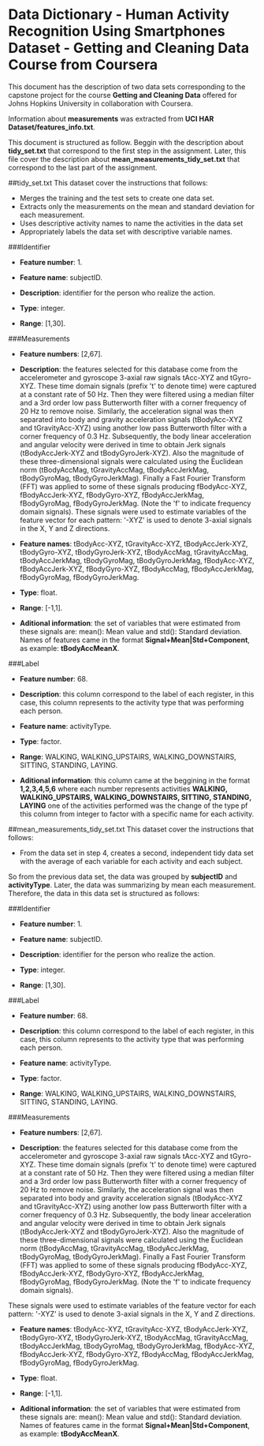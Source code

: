 # Data Dictionary - Human Activity Recognition Using Smartphones Dataset - Getting and Cleaning Data Course from Coursera
This document has the description of two data sets corresponding to the capstone project for the course **Getting and Cleaning Data** offered for Johns Hopkins University in collaboration with Coursera.

Information about **measurements** was extracted from **UCI HAR Dataset/features_info.txt**.

This document is structured as follow. Beggin with the description about **tidy_set.txt** that correspond to the first step in the assignment. Later, this file cover the description about **mean_measurements_tidy_set.txt** that correspond to the last part of the assignment.

##tidy_set.txt
This dataset cover the instructions that follows:

+ Merges the training and the test sets to create one data set.
+ Extracts only the measurements on the mean and standard deviation for each measurement.
+ Uses descriptive activity names to name the activities in the data set
+ Appropriately labels the data set with descriptive variable names. 

###Identifier

* **Feature number**: 1.

* **Feature name**: subjectID.

* **Description**: identifier for the person who realize the action.

* **Type**: integer.

* **Range**: [1,30].

###Measurements

* **Feature numbers**: [2,67].

* **Description**: the features selected for this database come from the accelerometer and gyroscope 3-axial raw signals tAcc-XYZ and tGyro-XYZ. These time domain signals (prefix 't' to denote time) were captured at a constant rate of 50 Hz. Then they were filtered using a median filter and a 3rd order low pass Butterworth filter with a corner frequency of 20 Hz to remove noise. Similarly, the acceleration signal was then separated into body and gravity acceleration signals (tBodyAcc-XYZ and tGravityAcc-XYZ) using another low pass Butterworth filter with a corner frequency of 0.3 Hz. Subsequently, the body linear acceleration and angular velocity were derived in time to obtain Jerk signals (tBodyAccJerk-XYZ and tBodyGyroJerk-XYZ). Also the magnitude of these three-dimensional signals were calculated using the Euclidean norm (tBodyAccMag, tGravityAccMag, tBodyAccJerkMag, tBodyGyroMag, tBodyGyroJerkMag). Finally a Fast Fourier Transform (FFT) was applied to some of these signals producing fBodyAcc-XYZ, fBodyAccJerk-XYZ, fBodyGyro-XYZ, fBodyAccJerkMag, fBodyGyroMag, fBodyGyroJerkMag. (Note the 'f' to indicate frequency domain signals). These signals were used to estimate variables of the feature vector for each pattern: 
'-XYZ' is used to denote 3-axial signals in the X, Y and Z directions.

* **Feature names**: tBodyAcc-XYZ, tGravityAcc-XYZ, tBodyAccJerk-XYZ, tBodyGyro-XYZ, tBodyGyroJerk-XYZ, tBodyAccMag, tGravityAccMag, tBodyAccJerkMag, tBodyGyroMag, tBodyGyroJerkMag, fBodyAcc-XYZ, fBodyAccJerk-XYZ, fBodyGyro-XYZ, fBodyAccMag, fBodyAccJerkMag, fBodyGyroMag, fBodyGyroJerkMag.

* **Type**: float.

* **Range**: [-1,1].

* **Aditional information**: the set of variables that were estimated from these signals are: mean(): Mean value and std(): Standard deviation. Names of features came in the format **Signal+Mean|Std+Component**, as example: **tBodyAccMeanX**.

###Label

* **Feature number**: 68.

* **Description**: this column correspond to the label of each register, in this case, this column represents to the activity type that was performing each person.

* **Feature name**: activityType.

* **Type**: factor.

* **Range**: WALKING, WALKING_UPSTAIRS, WALKING_DOWNSTAIRS, SITTING, STANDING, LAYING.

* **Aditional information**: this column came at the beggining in the format **1,2,3,4,5,6** where each number represents activities **WALKING, WALKING_UPSTAIRS, WALKING_DOWNSTAIRS, SITTING, STANDING, LAYING** one of the activities performed was the change of the type pf this column from integer to factor with a specific name for each activity.


##mean_measurements_tidy_set.txt
This dataset cover the instructions that follows:

+ From the data set in step 4, creates a second, independent tidy data set with the average of each variable for each activity and each subject.

So from the previous data set, the data was grouped by **subjectID** and **activityType**. Later, the data was summarizing by mean each measurement. Therefore, the data in this data set is structured as follows:

###Identifier

* **Feature number**: 1.

* **Feature name**: subjectID.

* **Description**: identifier for the person who realize the action.

* **Type**: integer.

* **Range**: [1,30].

###Label

* **Feature number**: 68.

* **Description**: this column correspond to the label of each register, in this case, this column represents to the activity type that was performing each person.

* **Feature name**: activityType.

* **Type**: factor.

* **Range**: WALKING, WALKING_UPSTAIRS, WALKING_DOWNSTAIRS, SITTING, STANDING, LAYING.

###Measurements

* **Feature numbers**: [2,67].

* **Description**: the features selected for this database come from the accelerometer and gyroscope 3-axial raw signals tAcc-XYZ and tGyro-XYZ. These time domain signals (prefix 't' to denote time) were captured at a constant rate of 50 Hz. Then they were filtered using a median filter and a 3rd order low pass Butterworth filter with a corner frequency of 20 Hz to remove noise. Similarly, the acceleration signal was then separated into body and gravity acceleration signals (tBodyAcc-XYZ and tGravityAcc-XYZ) using another low pass Butterworth filter with a corner frequency of 0.3 Hz. Subsequently, the body linear acceleration and angular velocity were derived in time to obtain Jerk signals (tBodyAccJerk-XYZ and tBodyGyroJerk-XYZ). Also the magnitude of these three-dimensional signals were calculated using the Euclidean norm (tBodyAccMag, tGravityAccMag, tBodyAccJerkMag, tBodyGyroMag, tBodyGyroJerkMag). Finally a Fast Fourier Transform (FFT) was applied to some of these signals producing fBodyAcc-XYZ, fBodyAccJerk-XYZ, fBodyGyro-XYZ, fBodyAccJerkMag, fBodyGyroMag, fBodyGyroJerkMag. (Note the 'f' to indicate frequency domain signals). 

These signals were used to estimate variables of the feature vector for each pattern: 
'-XYZ' is used to denote 3-axial signals in the X, Y and Z directions.

* **Feature names**: tBodyAcc-XYZ, tGravityAcc-XYZ, tBodyAccJerk-XYZ, tBodyGyro-XYZ, tBodyGyroJerk-XYZ, tBodyAccMag, tGravityAccMag, tBodyAccJerkMag, tBodyGyroMag, tBodyGyroJerkMag, fBodyAcc-XYZ, fBodyAccJerk-XYZ, fBodyGyro-XYZ, fBodyAccMag, fBodyAccJerkMag, fBodyGyroMag, fBodyGyroJerkMag.

* **Type**: float.

* **Range**: [-1,1].

* **Aditional information**: the set of variables that were estimated from these signals are: mean(): Mean value and std(): Standard deviation. Names of features came in the format **Signal+Mean|Std+Component**, as example: **tBodyAccMeanX**.